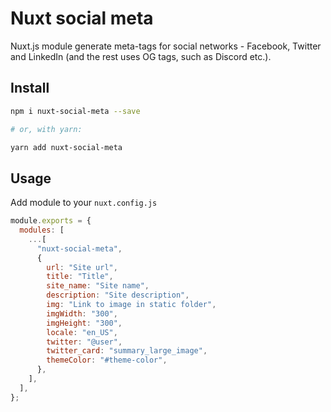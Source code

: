 # Nuxt social meta

Nuxt.js module generate meta-tags for social networks - Facebook, Twitter and LinkedIn (and the rest uses OG tags, such as Discord etc.).

## Install

```sh
npm i nuxt-social-meta --save

# or, with yarn:

yarn add nuxt-social-meta
```

## Usage

Add module to your `nuxt.config.js`

```js
module.exports = {
  modules: [
    ...[
      "nuxt-social-meta",
      {
        url: "Site url",
        title: "Title",
        site_name: "Site name",
        description: "Site description",
        img: "Link to image in static folder",
        imgWidth: "300",
        imgHeight: "300",
        locale: "en_US",
        twitter: "@user",
        twitter_card: "summary_large_image",
        themeColor: "#theme-color",
      },
    ],
  ],
};
```
